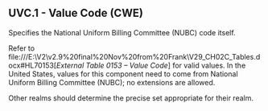 ## UVC.1 - Value Code (CWE)

Specifies the National Uniform Billing Committee (NUBC) code itself.

Refer to file:///E:\V2\v2.9%20final%20Nov%20from%20Frank\V29_CH02C_Tables.docx#HL70153[_External Table 0153 – Value Code_] for valid values. In the United States, values for this component need to come from National Uniform Billing Committee (NUBC); no extensions are allowed.

Other realms should determine the precise set appropriate for their realm.
